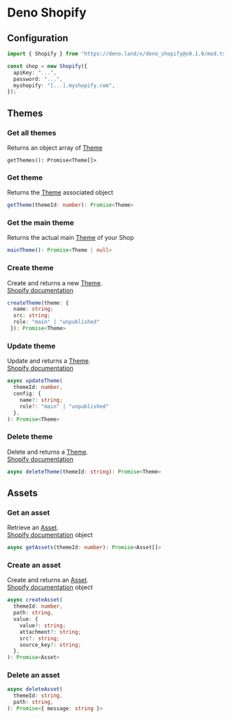 # Deno Shopify

## Configuration

```typescript
import { Shopify } from "https://deno.land/x/deno_shopify@v0.1.0/mod.ts";

const shop = new Shopify({
  apiKey: "...",
  password: "...",
  myshopify: "[...].myshopify.com",
});
```

## Themes

### Get all themes

Returns an object array of [Theme](/types/theme.d.ts)

```typscript
getThemes(): Promise<Theme[]>
```

### Get theme

Returns the [Theme](/types/theme.d.ts) associated object

```typescript
getTheme(themeId: number): Promise<Theme>
```

### Get the main theme

Returns the actual main [Theme](/types/theme.d.ts) of your Shop

```typescript
mainTheme(): Promise<Theme | null>
```

### Create theme

Create and returns a new [Theme](/types/theme.d.ts).  
[Shopify documentation](https://shopify.dev/docs/admin-api/rest/reference/online-store/theme?api%5Bversion%5D=2020-10)

```typescript
createTheme(theme: {
  name: string;
  src: string;
  role: "main" | "unpublished"
 }): Promise<Theme>
```

### Update theme

Update and returns a [Theme](/types/theme.d.ts).  
[Shopify documentation](https://shopify.dev/docs/admin-api/rest/reference/online-store/theme?api%5Bversion%5D=2020-10)

```typescript
async updateTheme(
  themeId: number,
  config: {
    name?: string;
    role?: "main" | "unpublished"
  },
): Promise<Theme>
```

### Delete theme

Delete and returns a [Theme](/types/theme.d.ts).  
[Shopify documentation](https://shopify.dev/docs/admin-api/rest/reference/online-store/theme?api%5Bversion%5D=2020-10)

```typescript
async deleteTheme(themeId: string): Promise<Theme>
```

## Assets

### Get an asset

Retrieve an [Asset](/types/asset.d.ts).  
[Shopify documentation](https://shopify.dev/docs/admin-api/rest/reference/online-store/asset?api%5Bversion%5D=2020-10) object

```typescript
async getAssets(themeId: number): Promise<Asset[]>
```

### Create an asset

Create and returns an [Asset](/types/asset.d.ts).  
[Shopify documentation](https://shopify.dev/docs/admin-api/rest/reference/online-store/asset?api%5Bversion%5D=2020-10) object

```typescript
async createAsset(
  themeId: number,
  path: string,
  value: {
    value?: string;
    attachment?: string;
    src?: string;
    source_key?: string;
  },
): Promise<Asset>
```

### Delete an asset

```typescript
async deleteAsset(
  themeId: string,
  path: string,
): Promise<{ message: string }>
```
